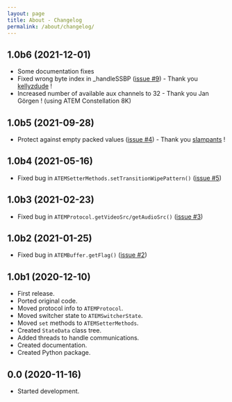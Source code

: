 ```yaml
---
layout: page
title: About - Changelog
permalink: /about/changelog/
---
```


## 1.0b6 (2021-12-01)
* Some documentation fixes
* Fixed wrong byte index in _handleSSBP ([issue #9](https://github.com/clvLabs/PyATEMMax/issues/9)) - Thank you [kellyzdude](https://github.com/kellyzdude) !
* Increased number of available aux channels to 32 - Thank you Jan Görgen ! (using ATEM Constellation 8K)

## 1.0b5 (2021-09-28)
* Protect against empty packed values ([issue #4](https://github.com/clvLabs/PyATEMMax/issues/4)) - Thank you [slampants](https://github.com/slampants) !

## 1.0b4 (2021-05-16)
* Fixed bug in `ATEMSetterMethods.setTransitionWipePattern()` ([issue #5](https://github.com/clvLabs/PyATEMMax/issues/5))

## 1.0b3 (2021-02-23)
* Fixed bug in `ATEMProtocol.getVideoSrc/getAudioSrc()` ([issue #3](https://github.com/clvLabs/PyATEMMax/issues/3))

## 1.0b2 (2021-01-25)
* Fixed bug in `ATEMBuffer.getFlag()` ([issue #2](https://github.com/clvLabs/PyATEMMax/issues/2))

## 1.0b1 (2020-12-10)
* First release.
* Ported original code.
* Moved protocol info to `ATEMProtocol`.
* Moved switcher state to `ATEMSwitcherState`.
* Moved `set` methods to `ATEMSetterMethods`.
* Created `StateData` class tree.
* Added threads to handle communications.
* Created documentation.
* Created Python package.

## 0.0 (2020-11-16)
* Started development.
